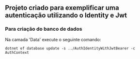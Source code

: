 ## Projeto criado para exemplificar uma autenticação utilizando o Identity e Jwt

### Para criação do banco de dados

Na camada 'Data' execute o seguinte comando:

`dotnet ef database update -s ../AuthIdentityWithJwtBearer -c AuthContext`
